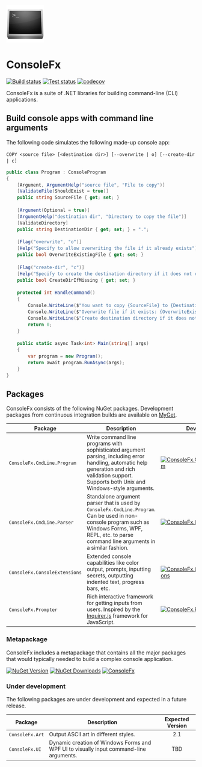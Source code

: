 ![ConsoleFx](shared/Logo.png)
# ConsoleFx

[![Build status](https://img.shields.io/appveyor/ci/JeevanJames/consolefx.svg)](https://ci.appveyor.com/project/JeevanJames/consolefx) [![Test status](https://img.shields.io/appveyor/tests/JeevanJames/consolefx.svg)](https://ci.appveyor.com/project/JeevanJames/consolefx/build/tests) [![codecov](https://codecov.io/gh/JeevanJames/ConsoleFx/branch/master/graph/badge.svg)](https://codecov.io/gh/JeevanJames/ConsoleFx)

ConsoleFx is a suite of .NET libraries for building command-line (CLI) applications.

## Build console apps with command line arguments
The following code simulates the following made-up console app:

`COPY <source file> [<destination dir>] [--overwrite | o] [--create-dir | c]`

```cs
public class Program : ConsoleProgram
{
    [Argument, ArgumentHelp("source file", "File to copy")]
    [ValidateFile(ShouldExist = true)]
    public string SourceFile { get; set; }
    
    [Argument(Optional = true)]
    [ArgumentHelp("destination dir", "Directory to copy the file")]
    [ValidateDirectory]
    public string DestinationDir { get; set; } = ".";
    
    [Flag("overwrite", "o")]
    [Help("Specify to allow overwriting the file if it already exists")]
    public bool OverwriteExistingFile { get; set; }
    
    [Flag("create-dir", "c")]
    [Help("Specify to create the destination directory if it does not exist")]
    public bool CreateDirIfMissing { get; set; }
    
    protected int HandleCommand()
    {
        Console.WriteLine($"You want to copy {SourceFile} to {DestinationDir}");
        Console.WriteLine($"Overwrite file if it exists: {OverwriteExistingFile}");
        Console.WriteLine($"Create destination directory if it does not exist: {CreateDirIfMissing}");
        return 0;
    }
    
    public static async Task<int> Main(string[] args)
    {
        var program = new Program();
        return await program.RunAsync(args);
    }
}
```

## Packages
ConsoleFx consists of the following NuGet packages. Development packages from continuous integration builds are available on [MyGet](https://myget.org/gallery/consolefx).

Package | Description | Dev Build
--------|-------------|----------
`ConsoleFx.CmdLine.Program` | Write command line programs with sophisticated argument parsing, including error handling, automatic help generation and rich validation support. Supports both Unix and Windows-style arguments. | [![ConsoleFx.CmdLine.Program](https://img.shields.io/myget/consolefx/v/ConsoleFx.CmdLine.Program.svg)](https://www.myget.org/feed/consolefx/package/nuget/ConsoleFx.CmdLine.Program)
`ConsoleFx.CmdLine.Parser` | Standalone argument parser that is used by `ConsoleFx.CmdLine.Program`. Can be used in non-console program such as Windows Forms, WPF, REPL, etc. to parse command line arguments in a similar fashion. | [![ConsoleFx.CmdLine.Parser](https://img.shields.io/myget/consolefx/v/ConsoleFx.CmdLine.Parser.svg)](https://www.myget.org/feed/consolefx/package/nuget/ConsoleFx.CmdLine.Parser)
`ConsoleFx.ConsoleExtensions` | Extended console capabilities like color output, prompts, inputting secrets, outputting indented text, progress bars, etc. | [![ConsoleFx.ConsoleExtensions](https://img.shields.io/myget/consolefx/v/ConsoleFx.ConsoleExtensions.svg)](https://www.myget.org/feed/consolefx/package/nuget/ConsoleFx.ConsoleExtensions)
`ConsoleFx.Prompter` | Rich interactive framework for getting inputs from users. Inspired by the [Inquirer.js](https://github.com/SBoudrias/Inquirer.js) framework for JavaScript. | [![ConsoleFx.Prompter](https://img.shields.io/myget/consolefx/v/ConsoleFx.Prompter.svg)](https://www.myget.org/feed/consolefx/package/nuget/ConsoleFx.Prompter)

### Metapackage
ConsoleFx includes a metapackage that contains all the major packages that would typically needed to build a complex console application.

[![NuGet Version](http://img.shields.io/nuget/v/ConsoleFx.svg?style=flat)](https://www.nuget.org/packages/ConsoleFx/) [![NuGet Downloads](https://img.shields.io/nuget/dt/ConsoleFx.svg)](https://www.nuget.org/packages/ConsoleFx/) [![ConsoleFx](https://img.shields.io/myget/consolefx/vpre/ConsoleFx.svg)](https://www.myget.org/feed/consolefx/package/nuget/ConsoleFx)

### Under development
The following packages are under development and expected in a future release.

Package | Description | Expected Version
--------|-------------|:---------------:
`ConsoleFx.Art` | Output ASCII art in different styles. | 2.1
`ConsoleFx.UI` | Dynamic creation of Windows Forms and WPF UI to visually input command-line arguments. | TBD
